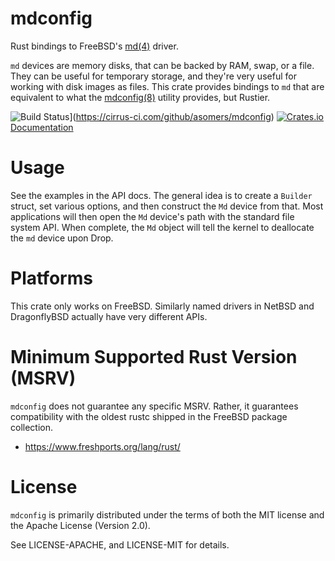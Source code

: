 # mdconfig

Rust bindings to FreeBSD's [md(4)] driver.

`md` devices are memory disks, that can be backed by RAM, swap, or a file.  They can be useful
for temporary storage, and they're very useful for working with disk images as
files.  This crate provides bindings to `md` that are equivalent to what the
[mdconfig(8)] utility provides, but Rustier.

![Build Status](https://api.cirrus-ci.com/github/asomers/mdconfig.svg)](https://cirrus-ci.com/github/asomers/mdconfig)
[![Crates.io](https://img.shields.io/crates/v/mdconfig.svg)](https://crates.io/crates/mdconfig)
[Documentation](https://docs.rs/crate/mdconfig)

[md(4)]: https://man.freebsd.org/cgi/man.cgi?query=md
[mdconfig(8)]: https://man.freebsd.org/cgi/man.cgi?query=mdconfig

# Usage

See the examples in the API docs.  The general idea is to create a `Builder`
struct, set various options, and then construct the `Md` device from that.  Most
applications will then open the `Md` device's path with the standard file system
API.  When complete, the `Md` object will tell the kernel to deallocate the `md`
device upon Drop.

# Platforms

This crate only works on FreeBSD.  Similarly named drivers in NetBSD and
DragonflyBSD actually have very different APIs.

# Minimum Supported Rust Version (MSRV)

`mdconfig` does not guarantee any specific MSRV.  Rather, it guarantees
compatibility with the oldest rustc shipped in the FreeBSD package collection.

* https://www.freshports.org/lang/rust/

# License

`mdconfig` is primarily distributed under the terms of both the MIT license and
the Apache License (Version 2.0).

See LICENSE-APACHE, and LICENSE-MIT for details.


